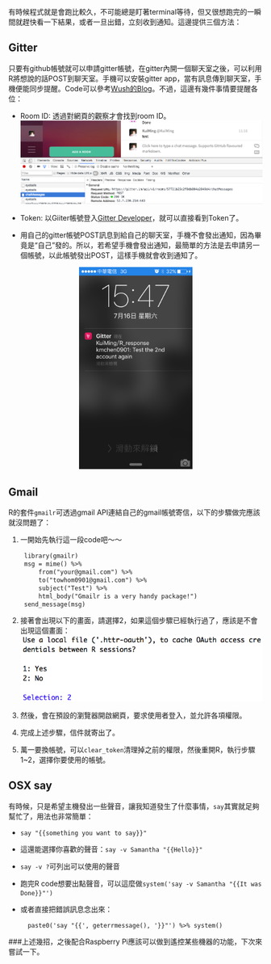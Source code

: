 有時候程式就是會跑比較久，不可能總是盯著terminal等待，但又很想跑完的一瞬間就趕快看一下結果，或者一旦出錯，立刻收到通知。這邊提供三個方法：

## Gitter
只要有github帳號就可以申請gitter帳號，在gitter內開一個聊天室之後，可以利用R將想說的話POST到聊天室。手機可以安裝gitter app，當有訊息傳到聊天室，手機便能同步提醒。Code可以參考[Wush的Blog](http://wush.ghost.io/customize-r-environment/)。不過，這邊有幾件事情要提醒各位：

- Room ID: 透過對網頁的觀察才會找到room ID。
![](img/room_id.png)

- Token: 以Giiter帳號登入[Gitter Developer](https://developer.gitter.im/docs/authentication)，就可以直接看到Token了。

- 用自己的gitter帳號POST訊息到給自己的聊天室，手機不會發出通知，因為畢竟是“自己”發的。所以，若希望手機會發出通知，最簡單的方法是去申請另一個帳號，以此帳號發出POST，這樣手機就會收到通知了。

<center><img src='img/gitter_phone.png' height=400></img></center>

## Gmail
R的套件`gmailr`可透過gmail API連結自己的gmail帳號寄信，以下的步驟做完應該就沒問題了：

1. 一開始先執行這一段code吧～～

		library(gmailr)
		msg = mime() %>%
  			from("your@gmail.com") %>%
  			to("towhom0901@gmail.com") %>%
  			subject("Test") %>%
  			html_body("Gmailr is a very handy package!")
		send_message(msg)
2. 接著會出現以下的畫面，請選擇2，如果這個步驟已經執行過了，應該是不會出現這個畫面：
![](img/gmail_OAuth.png)

3. 然後，會在預設的瀏覽器開啟網頁，要求使用者登入，並允許各項權限。
4. 完成上述步驟，信件就寄出了。
5. 萬一要換帳號，可以`clear_token`清理掉之前的權限，然後重開R，執行步驟1~2，選擇你要使用的帳號。

## OSX say
有時候，只是希望主機發出一些聲音，讓我知道發生了什麼事情，`say`其實就足夠幫忙了，用法也非常簡單：

- `say "{{something you want to say}}"`

- 這還能選擇你喜歡的聲音：`say -v Samantha "{{Hello}}"`

- `say -v ?`可列出可以使用的聲音

- 跑完R code想要出點聲音，可以這麼做`system('say -v Samantha "{{It was Done}}"')`

- 或者直接把錯誤訊息念出來：

		paste0('say "{{', geterrmessage(), '}}"') %>% system()
		

###上述幾招，之後配合Raspberry Pi應該可以做到遙控某些機器的功能，下次來嘗試一下。	